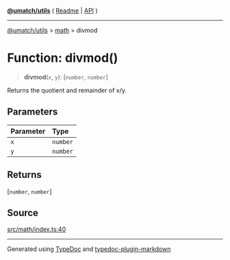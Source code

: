 [**@umatch/utils**](../../README.md) ( [Readme](../../README.md) \| [API](../../API.md) )

---

[@umatch/utils](../../API.md) > [math](../README.md) > divmod

# Function: divmod()

> **divmod**(`x`, `y`): [`number`, `number`]

Returns the quotient and remainder of x/y.

## Parameters

| Parameter | Type     |
| :-------- | :------- |
| `x`       | `number` |
| `y`       | `number` |

## Returns

[`number`, `number`]

## Source

[src/math/index.ts:40](https://github.com/umatch-oficial/utils/blob/1dcf13d/src/math/index.ts#L40)

---

Generated using [TypeDoc](https://typedoc.org/) and [typedoc-plugin-markdown](https://www.npmjs.com/package/typedoc-plugin-markdown)
